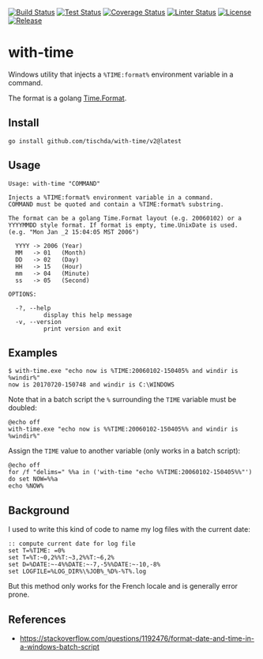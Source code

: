 [![Build Status](https://github.com/tischda/with-time/actions/workflows/build.yml/badge.svg)](https://github.com/tischda/with-time/actions/workflows/build.yml)
[![Test Status](https://github.com/tischda/with-time/actions/workflows/test.yml/badge.svg)](https://github.com/tischda/with-time/actions/workflows/test.yml)
[![Coverage Status](https://coveralls.io/repos/tischda/with-time/badge.svg)](https://coveralls.io/r/tischda/with-time)
[![Linter Status](https://github.com/tischda/with-time/actions/workflows/linter.yml/badge.svg)](https://github.com/tischda/with-time/actions/workflows/linter.yml)
[![License](https://img.shields.io/github/license/tischda/with-time)](/LICENSE)
[![Release](https://img.shields.io/github/release/tischda/with-time.svg)](https://github.com/tischda/with-time/releases/latest)


# with-time


Windows utility that injects a `%TIME:format%` environment variable in a command.

The format is a golang [Time.Format](https://pkg.go.dev/time#Time.Format).


## Install

~~~
go install github.com/tischda/with-time/v2@latest
~~~

## Usage

~~~
Usage: with-time "COMMAND"

Injects a %TIME:format% environment variable in a command.
COMMAND must be quoted and contain a %TIME:format% substring.

The format can be a golang Time.Format layout (e.g. 20060102) or a
YYYYMMDD style format. If format is empty, time.UnixDate is used.
(e.g. "Mon Jan _2 15:04:05 MST 2006")

  YYYY -> 2006 (Year)
  MM   -> 01   (Month)
  DD   -> 02   (Day)
  HH   -> 15   (Hour)
  mm   -> 04   (Minute)
  ss   -> 05   (Second)

OPTIONS:

  -?, --help
          display this help message
  -v, --version
          print version and exit
~~~

## Examples

~~~
$ with-time.exe "echo now is %TIME:20060102-150405% and windir is %windir%"
now is 20170720-150748 and windir is C:\WINDOWS
~~~

Note that in a batch script the `%` surrounding the `TIME` variable must be doubled:

~~~
@echo off
with-time.exe "echo now is %%TIME:20060102-150405%% and windir is %windir%"
~~~

Assign the `TIME` value to another variable (only works in a batch script):
~~~
@echo off
for /f "delims=" %%a in ('with-time "echo %%TIME:20060102-150405%%"') do set NOW=%%a
echo %NOW%
~~~


## Background

I used to write this kind of code to name my log files with the current date:

~~~
:: compute current date for log file
set T=%TIME: =0%
set T=%T:~0,2%%T:~3,2%%T:~6,2%
set D=%DATE:~-4%%DATE:~-7,-5%%DATE:~-10,-8%
set LOGFILE=%LOG_DIR%\%JOB%_%D%-%T%.log
~~~

But this method only works for the French locale and is generally error prone.


## References

* https://stackoverflow.com/questions/1192476/format-date-and-time-in-a-windows-batch-script
